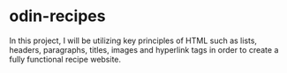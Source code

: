 # odin-recipes

In this project, I will be utilizing key principles of HTML such as lists, headers, paragraphs, titles, images and hyperlink tags in order to create a fully functional recipe website.
